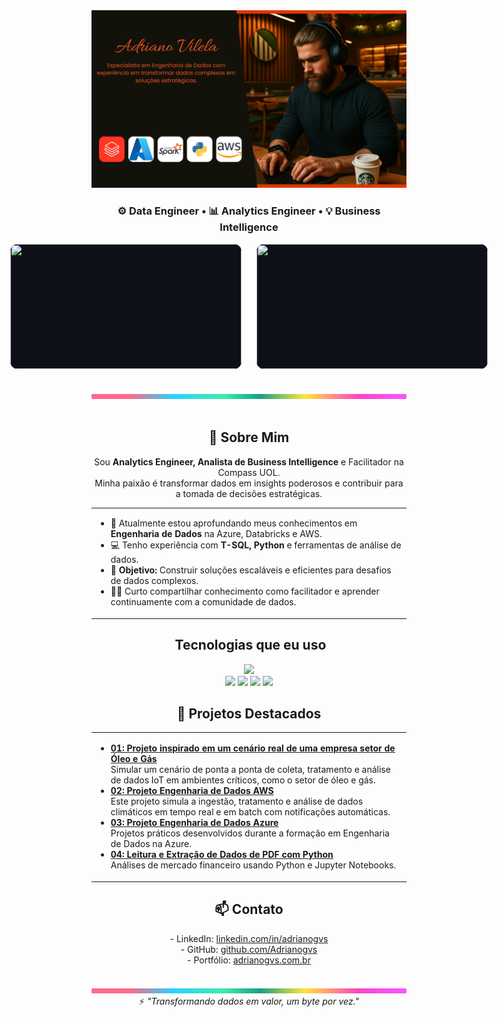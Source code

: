 <div align="center">
  <img width="1000px" src="./.github/assets/banner.png"/>
</div>

<h3 align="center">
⚙️ Data Engineer • 📊 Analytics Engineer • 💡 Business Intelligence
</h3>


<div style="display: flex; justify-content: center; align-items: center; gap: 24px;">
  <img src="https://github-readme-stats.vercel.app/api?username=Adrianogvs&show_icons=true&count_private=true&title_color=80F7D4&icon_color=9d00ff&text_color=c9d1d9&bg_color=0d1117&border_color=fff0"
       style="width: 370px; height: 200px; object-fit: contain; background: #0d1117; border-radius: 12px;"/>
  <img src="https://github-readme-stats.vercel.app/api/top-langs/?username=Adrianogvs&layout=compact&title_color=80F7D4&text_color=fff&bg_color=0d1117&border_color=fff0"
       style="width: 370px; height: 200px; object-fit: contain; background: #0d1117; border-radius: 12px;"/>
</div>
<br>
<br>


<div align="center">
  <img width="1000px" height="8px" src="./.github/assets/lineBar.png"/>
</div>

<div><br />
<div align="center">

  <h2>🚀 Sobre Mim</h2>
  <p>
    Sou <b>Analytics Engineer, Analista de Business Intelligence</b> e Facilitador na Compass UOL.<br>
    Minha paixão é transformar dados em insights poderosos e contribuir para a tomada de decisões estratégicas.
  </p>

  <table width="1000px">
    <tr>
      <td align="left">
        <ul>
          <li>🌱 Atualmente estou aprofundando meus conhecimentos em <b>Engenharia de Dados</b> na Azure, Databricks e AWS.</li>
          <li>💻 Tenho experiência com <b>T-SQL, Python</b> e ferramentas de análise de dados.</li>
          <li>🎯 <b>Objetivo:</b> Construir soluções escaláveis e eficientes para desafios de dados complexos.</li>
          <li>👨‍💻 Curto compartilhar conhecimento como facilitador e aprender continuamente com a comunidade de dados.</li>
        </ul>
      </td>
    </tr>
  </table>

  <h2>&nbsp;Tecnologias que eu uso</h2>

  <img width="800px" src="https://skillicons.dev/icons?i=azure,aws,python,postgres,docker,kubernetes,terraform,linux,github,git,kafka,postman,mongo,fastapi,vscode&theme=dark" />

  <br>
  <img src="https://img.shields.io/badge/Databricks-EF3A2A?style=for-the-badge&logo=databricks&logoColor=white">
  <img src="https://img.shields.io/badge/Apache%20Airflow-017CEE?style=for-the-badge&logo=apacheairflow&logoColor=white">
  <img src="https://img.shields.io/badge/Power%20BI-F2C811?style=for-the-badge&logo=powerbi&logoColor=black">
  <img src="https://img.shields.io/badge/DBeaver-372923?style=for-the-badge&logo=data&logoColor=white">


<h2>📂 Projetos Destacados</h2>

<table width="1000px">
  <tr>
    <td align="left">
      <ul>
        <li>
          <b><a href="https://github.com/Adrianogvs/projeto-nosql-iot">01: Projeto inspirado em um cenário real de uma empresa setor de Óleo e Gás</a></b><br>
          Simular um cenário de ponta a ponta de coleta, tratamento e análise de dados IoT em ambientes críticos, como o setor de óleo e gás.
        </li>
        <li>
          <b><a href="https://github.com/Adrianogvs/aws-weather-realtime-etl">02: Projeto Engenharia de Dados AWS</a></b><br>
          Este projeto simula a ingestão, tratamento e análise de dados climáticos em tempo real e em batch com notificações automáticas.
        </li>
        <li>
          <b><a href="https://github.com/Adrianogvs/002_Engenharia_de_Dados_Azure">03: Projeto Engenharia de Dados Azure</a></b><br>
          Projetos práticos desenvolvidos durante a formação em Engenharia de Dados na Azure.
        </li>
        <li>
          <b><a href="https://github.com/Adrianogvs/007_CM_Capital">04: Leitura e Extração de Dados de PDF com Python</a></b><br>
          Análises de mercado financeiro usando Python e Jupyter Notebooks.
        </li>
      </ul>
    </td>
  </tr>
</table>



  <h2>📫 Contato</h2>
  <p>
    - LinkedIn: <a href="https://www.linkedin.com/in/adrianogvs">linkedin.com/in/adrianogvs</a><br>
    - GitHub: <a href="https://github.com/Adrianogvs">github.com/Adrianogvs</a><br>
    - Portfólio: <a href="https://adrianogvs.com.br">adrianogvs.com.br</a>
  </p>
  <br>
  <img width="1000px" height="8px" src="./.github/assets/lineBar.png"/>
  <br>
  ⚡ <i>"Transformando dados em valor, um byte por vez."</i>

</div>
